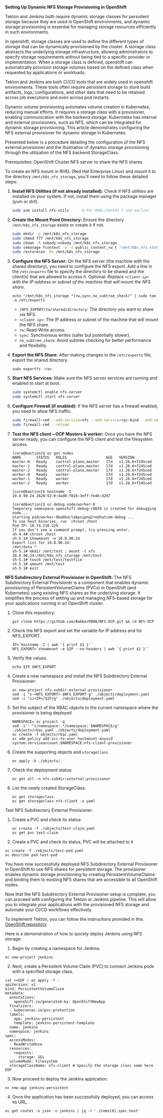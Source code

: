 **Setting Up Dynamic NFS Storage Provisioning in OpenShift**

Tekton and Jenkins both require dynamic storage classes for persistent storage because they are used in OpenShift environments, and dynamic storage provisioning is essential for managing storage resources efficiently in such environments.

In openshift, storage classes are used to define the different types of storage that can be dynamically provisioned by the cluster. A storage class abstracts the underlying storage infrastructure, allowing administrators to specify storage requirements without being tied to a specific provider or implementation. When a storage class is defined, openshift can automatically provision storage volumes based on the defined class when requested by applications or workloads.

Tekton and Jenkins are both CI/CD tools that are widely used in openshift environments. These tools often require persistent storage to store build artifacts, logs, configurations, and other data that need to be retained across job executions and even across pod restarts.

Dynamic volume provisioning automates volume creation in Kubernetes, reducing manual efforts. It requires a storage class with a provisioner, enabling communication with the backend storage. Kubernetes has internal and external provisioners, such as NFS, which can be integrated for dynamic storage provisioning. This article demonstrates configuring the NFS external provisioner for dynamic storage in Kubernetes.


Presented below is a procedure detailing the configuration of the NFS external provisioner and the illustration of dynamic storage provisioning through the utilization of the NFS backend StorageClass.

Prerequisites:
OpenShift Cluster
NFS server to share the NFS shares


To create an NFS mount in RHEL (Red Hat Enterprise Linux) and mount it to the directory `/mnt/k8s_nfs_storage`, you'll need to follow these detailed steps:

1. **Install NFS Utilities (if not already installed):**
   Check if NFS utilities are installed on your system. If not, install them using the package manager (yum or dnf).
   ```bash
   sudo yum install nfs-utils      # For RHEL/CentOS 7 and earlier
   ```

2. **Create the Mount Point Directory:**
   Ensure the directory `/mnt/k8s_nfs_storage` exists or create it if not.
   ```bash
   sudo mkdir -p /mnt/k8s_nfs_storage
   sudo chmod 777 /mnt/k8s_nfs_storage
   sudo chown -R nobody:nobody /mnt/k8s_nfs_storage
   sudo semanage fcontext -a -t public_content_rw_t "/mnt/k8s_nfs_storage(/.*)?"
   sudo restorecon -Rv /mnt/k8s_nfs_storage
   ```

3. **Configure the NFS Server:**
   On the NFS server (the machine with the shared directory), you need to configure the NFS export.
   Add a line in the `/etc/exports` file to specify the directory to be shared and the client(s) that are allowed to access it.
   Optional: *Replace `<client-ip>` with the IP address or subnet of the machine that will mount the NFS share.*
      ```
      echo "/mnt/k8s_nfs_storage *(rw,sync,no_subtree_check)" | sudo tee -a /etc/exports
      ```

      - `/NFS_EXPORT/to/shared/directory`: The directory you want to share via NFS.
      - `<client-ip>`: The IP address or subnet of the machine that will mount the NFS share.
      - `rw`: Read-Write access.
      - `sync`: Synchronous writes (safer but potentially slower).
      - `no_subtree_check`: Avoid subtree checking for better performance and flexibility.

   

5. **Export the NFS Share:**
   After making changes to the `/etc/exports` file, export the shared directory.
   ```
   sudo exportfs -rav
   ```

6. **Start NFS Services:**
   Make sure the NFS server services are running and enabled to start at boot.
   ```bash
   sudo systemctl enable nfs-server
   sudo systemctl start nfs-server
   ```

7. **Configure Firewall (if enabled):**
   If the NFS server has a firewall enabled, you need to allow NFS traffic.
   ```bash
   sudo firewall-cmd --add-service=nfs --add-service=rpc-bind --add-service=mountd --permanent
   sudo firewall-cmd --reload
   ```


8. **Test the NFS client – OCP Masters & worker:**
   Once you have the NFS server ready, you can configure the NFS client and test the filesystem access.
   ```
   [core@bastion]$ oc get nodes
   NAME       STATUS   ROLES                  AGE   VERSION
   master-0   Ready    control-plane,master   17d   v1.26.6+f245ced
   master-1   Ready    control-plane,master   17d   v1.26.6+f245ced
   master-2   Ready    control-plane,master   17d   v1.26.6+f245ced
   worker-0   Ready    worker                 17d   v1.26.6+f245ced
   worker-1   Ready    worker                 17d   v1.26.6+f245ced
   worker-2   Ready    worker                 17d   v1.26.6+f245ced
   ```
   ```
   [core@bastion]$ hostname -I
   10.0.90.24 2620:52:0:4ad0:f816:3eff:fe46:d297 
   ```
   ```
   [core@bastion]$ oc debug node/worker-0
   Temporary namespace openshift-debug-r8659 is created for debugging node...
   Starting pod/worker-0babbarlabpsipnq2redhatcom-debug ...
   To use host binaries, run `chroot /host`
   Pod IP: 10.74.210.229
   If you don't see a command prompt, try pressing enter.
   sh-4.4# chroot /host
   sh-5.1# showmount -e 10.0.90.24
   Export list for 10.0.90.24:
   /mnt/data *
   sh-5.1# mkdir /mnt/test ; mount -t nfs 10.0.90.24:/mnt/k8s_nfs_storage /mnt/test
   sh-5.1# touch /mnt/test/testfile
   sh-5.1# umount /mnt/test
   sh-5.1# exit
   ```


**NFS Subdirectory External Provisioner in OpenShift:**
The NFS Subdirectory External Provisioner is a component that enables dynamic provisioning of PersistentVolumeClaims (PVCs) in OpenShift (and Kubernetes) using existing NFS shares as the underlying storage. It simplifies the process of setting up and managing NFS-based storage for your applications running in an OpenShift cluster.

1. Clone this repository:
   ```
   git clone https://github.com/BabbarPB08/NFS-OCP.git && cd NFS-OCP
   ```

3. Check the NFS export and set the variable for IP address and for NFS_EXPORT.
   ```
   IP=`hostname -I | awk '{ print $1 }'`
   NFS_EXPORT=`showmount -e $IP --no-headers | awk '{ print $1 }'`
   ```
   
4. Verify the values.
   ```
   echo $IP $NFS_EXPORT
   ```
   
6. Create a new namespace and install the NFS Subdirectory External Provisioner:
   ```
   oc new-project nfs-subdir-external-provisioner
   sed -i "s-<NFS_EXPORT>-$NFS_EXPORT-g" ./objects/deployment.yaml
   sed -i "s/<IP>/$IP/g" ./objects/deployment.yaml
   ```

7. Set the subject of the RBAC objects to the current namespace where the provisioner is being deployed
   ```
   NAMESPACE=`oc project -q`
   sed -i'' "s/namespace:.*/namespace: $NAMESPACE/g" ./objects/rbac.yaml ./objects/deployment.yaml
   oc create -f objects/rbac.yaml
   oc adm policy add-scc-to-user hostmount-anyuid system:serviceaccount:$NAMESPACE:nfs-client-provisioner   
   ```

8. Create the supporting objects and `storageClass`
   ```
   oc apply -k ./objects/.
   ```

7. Check the deployment status:
   ```
   oc get all -n nfs-subdir-external-provisioner
   ```

8. List the newly created StorageClass:
   ```
   oc get storageclass
   oc get storageclass nfs-client -o yaml
   ```

Test NFS Subdirectory External Provisioner:

1. Create a PVC and check its status:
   ```
   oc create -f ./objects/test-claim.yaml
   oc get pvc test-claim
   ```

2.  Create a PVC and check its status, PVC will be attached to it
   ```
   oc create -f ./objects/test-pod.yaml
   oc describe pod test-pod
   ```

You have now successfully deployed NFS Subdirectory External Provisioner in OpenShift to use NFS shares for persistent storage. The provisioner enables dynamic storage provisioning by creating PersistentVolumeClaims and binding them to existing NFS shares that are accessible to all OpenShift nodes.

Now that the NFS Subdirectory External Provisioner setup is complete, you can proceed with configuring the Tekton or Jenkins pipeline. This will allow you to integrate your applications with the provisioned NFS storage and automate your CI/CD workflows effectively.

To implement Tekton, you can follow the instructions provided in this [OpenShift repository](https://github.com/openshift/pipelines-tutorial)

Here is a demonstration of how to quickly deploy Jenkins using NFS storage:

1. Begin by creating a namespace for Jenkins.
```
oc new-project jenkins
```

2. Next, create a Persistent Volume Claim (PVC) to connect Jenkins pods with a specified storage class.
```
cat <<EOF | oc apply -f -
apiVersion: v1
kind: PersistentVolumeClaim
metadata:
  annotations:
    openshift.io/generated-by: OpenShiftNewApp
  finalizers:
  - kubernetes.io/pvc-protection
  labels:
    app: jenkins-persistent
    template: jenkins-persistent-template
  name: jenkins
  namespace: jenkins
spec:
  accessModes:
  - ReadWriteOnce
  resources:
    requests:
      storage: 1Gi
  volumeMode: Filesystem
  storageClassName: nfs-client # Specify the storage class name here
EOF
```

3. Now proceed to deploy the Jenkins application.
```
oc new-app jenkins-persistent
```

4. Once the application has been successfully deployed, you can access its URL.
```
oc get routes -o json -n jenkins | jq -r '.items[0].spec.host'
```
